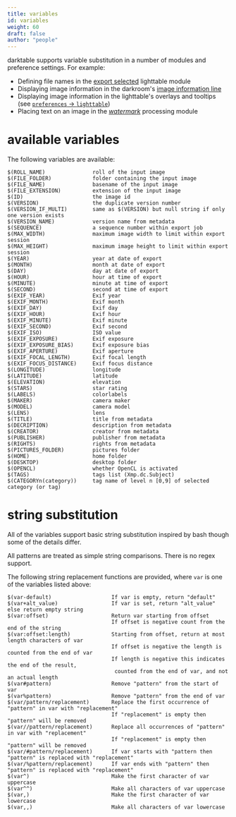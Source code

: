 ```yaml
---
title: variables
id: variables
weight: 60
draft: false
author: "people"
---
```


darktable supports variable substitution in a number of modules and preference settings. For example:

- Defining file names in the [export selected](../module-reference/utility-modules/lighttable/export-selected.md) lighttable module
- Displaying image information in the darkroom's [image information line](../module-reference/utility-modules/darkroom/image-info-line.md)
- Displaying image information in the lighttable's overlays and tooltips (see [`preferences` -> `lighttable`](../preferences-settings/lighttable.md))
- Placing text on an image in the [_watermark_](../module-reference/processing-modules/watermark.md) processing module

# available variables

The following variables are available:

```
$(ROLL_NAME)               roll of the input image
$(FILE_FOLDER)             folder containing the input image
$(FILE_NAME)               basename of the input image
$(FILE_EXTENSION)          extension of the input image
$(ID)                      the image id
$(VERSION)                 the duplicate version number
$(VERSION_IF_MULTI)        same as $(VERSION) but null string if only one version exists
$(VERSION_NAME)            version name from metadata
$(SEQUENCE)                a sequence number within export job
$(MAX_WIDTH)               maximum image width to limit within export session
$(MAX_HEIGHT)              maximum image height to limit within export session
$(YEAR)                    year at date of export
$(MONTH)                   month at date of export
$(DAY)                     day at date of export
$(HOUR)                    hour at time of export
$(MINUTE)                  minute at time of export
$(SECOND)                  second at time of export
$(EXIF_YEAR)               Exif year
$(EXIF_MONTH)              Exif month
$(EXIF_DAY)                Exif day
$(EXIF_HOUR)               Exif hour
$(EXIF_MINUTE)             Exif minute
$(EXIF_SECOND)             Exif second
$(EXIF_ISO)                ISO value
$(EXIF_EXPOSURE)           Exif exposure
$(EXIF_EXPOSURE_BIAS)      Exif exposure bias
$(EXIF_APERTURE)           Exif aperture
$(EXIF_FOCAL_LENGTH)       Exif focal length
$(EXIF_FOCUS_DISTANCE)     Exif focus distance
$(LONGITUDE)               longitude
$(LATITUDE)                latitude
$(ELEVATION)               elevation
$(STARS)                   star rating
$(LABELS)                  colorlabels
$(MAKER)                   camera maker
$(MODEL)                   camera model
$(LENS)                    lens
$(TITLE)                   title from metadata
$(DECRIPTION)              description from metadata
$(CREATOR)                 creator from metadata
$(PUBLISHER)               publisher from metadata
$(RIGHTS)                  rights from metadata
$(PICTURES_FOLDER)         pictures folder
$(HOME)                    home folder
$(DESKTOP)                 desktop folder
$(OPENCL)                  whether OpenCL is activated
$(TAGS)                    tags list (Xmp.dc.Subject)
$(CATEGORYn(category))     tag name of level n [0,9] of selected category (or tag)
```

# string substitution

All of the variables support basic string substitution inspired by bash though some of the details differ. 

All patterns are treated as simple string comparisons. There is no regex support. 

The following string replacement functions are provided, where `var` is one of the variables listed above:

```
$(var-default)                   If var is empty, return "default"
$(var+alt_value)                 If var is set, return "alt_value" else return empty string
$(var:offset)                    Return var starting from offset 
                                 If offset is negative count from the end of the string
$(var:offset:length)             Starting from offset, return at most length characters of var
                                 If offset is negative the length is counted from the end of var
                                 If length is negative this indicates the end of the result, 
                                  counted from the end of var, and not an actual length
$(var#pattern)                   Remove "pattern" from the start of var 
$(var%pattern)                   Remove "pattern" from the end of var 
$(var/pattern/replacement)       Replace the first occurrence of "pattern" in var with "replacement"
                                 If "replacement" is empty then "pattern" will be removed
$(var//pattern/replacement)      Replace all occurrences of "pattern" in var with "replacement"
                                 If "replacement" is empty then "pattern" will be removed
$(var/#pattern/replacement)      If var starts with "pattern then "pattern" is replaced with "replacement" 
$(var/%pattern/replacement)      If var ends with "pattern" then "pattern" is replaced with "replacement" 
$(var^)                          Make the first character of var uppercase
$(var^^)                         Make all characters of var uppercase
$(var,)                          Make the first character of var lowercase
$(var,,)                         Make all characters of var lowercase
```
